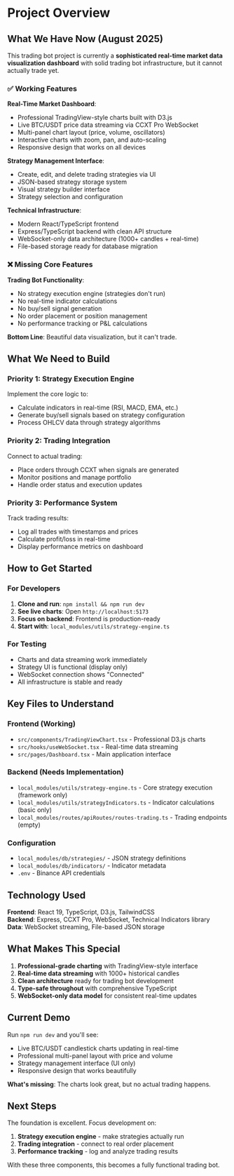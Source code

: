 # Project Overview

## What We Have Now (August 2025)

This trading bot project is currently a **sophisticated real-time market data visualization dashboard** with solid trading bot infrastructure, but it cannot actually trade yet.

### ✅ Working Features

**Real-Time Market Dashboard**:

- Professional TradingView-style charts built with D3.js
- Live BTC/USDT price data streaming via CCXT Pro WebSocket
- Multi-panel chart layout (price, volume, oscillators)
- Interactive charts with zoom, pan, and auto-scaling
- Responsive design that works on all devices

**Strategy Management Interface**:

- Create, edit, and delete trading strategies via UI
- JSON-based strategy storage system
- Visual strategy builder interface
- Strategy selection and configuration

**Technical Infrastructure**:

- Modern React/TypeScript frontend
- Express/TypeScript backend with clean API structure
- WebSocket-only data architecture (1000+ candles + real-time)
- File-based storage ready for database migration

### ❌ Missing Core Features

**Trading Bot Functionality**:

- No strategy execution engine (strategies don't run)
- No real-time indicator calculations
- No buy/sell signal generation
- No order placement or position management
- No performance tracking or P&L calculations

**Bottom Line**: Beautiful data visualization, but it can't trade.

## What We Need to Build

### Priority 1: Strategy Execution Engine

Implement the core logic to:

- Calculate indicators in real-time (RSI, MACD, EMA, etc.)
- Generate buy/sell signals based on strategy configuration
- Process OHLCV data through strategy algorithms

### Priority 2: Trading Integration

Connect to actual trading:

- Place orders through CCXT when signals are generated
- Monitor positions and manage portfolio
- Handle order status and execution updates

### Priority 3: Performance System

Track trading results:

- Log all trades with timestamps and prices
- Calculate profit/loss in real-time
- Display performance metrics on dashboard

## How to Get Started

### For Developers

1. **Clone and run**: `npm install && npm run dev`
2. **See live charts**: Open `http://localhost:5173`
3. **Focus on backend**: Frontend is production-ready
4. **Start with**: `local_modules/utils/strategy-engine.ts`

### For Testing

- Charts and data streaming work immediately
- Strategy UI is functional (display only)
- WebSocket connection shows "Connected"
- All infrastructure is stable and ready

## Key Files to Understand

### Frontend (Working)

- `src/components/TradingViewChart.tsx` - Professional D3.js charts
- `src/hooks/useWebSocket.tsx` - Real-time data streaming
- `src/pages/Dashboard.tsx` - Main application interface

### Backend (Needs Implementation)

- `local_modules/utils/strategy-engine.ts` - Core strategy execution (framework only)
- `local_modules/utils/strategyIndicators.ts` - Indicator calculations (basic only)
- `local_modules/routes/apiRoutes/routes-trading.ts` - Trading endpoints (empty)

### Configuration

- `local_modules/db/strategies/` - JSON strategy definitions
- `local_modules/db/indicators/` - Indicator metadata
- `.env` - Binance API credentials

## Technology Used

**Frontend**: React 19, TypeScript, D3.js, TailwindCSS  
**Backend**: Express, CCXT Pro, WebSocket, Technical Indicators library  
**Data**: WebSocket streaming, File-based JSON storage

## What Makes This Special

1. **Professional-grade charting** with TradingView-style interface
2. **Real-time data streaming** with 1000+ historical candles
3. **Clean architecture** ready for trading bot development
4. **Type-safe throughout** with comprehensive TypeScript
5. **WebSocket-only data model** for consistent real-time updates

## Current Demo

Run `npm run dev` and you'll see:

- Live BTC/USDT candlestick charts updating in real-time
- Professional multi-panel layout with price and volume
- Strategy management interface (UI only)
- Responsive design that works beautifully

**What's missing**: The charts look great, but no actual trading happens.

## Next Steps

The foundation is excellent. Focus development on:

1. **Strategy execution engine** - make strategies actually run
2. **Trading integration** - connect to real order placement
3. **Performance tracking** - log and analyze trading results

With these three components, this becomes a fully functional trading bot.
